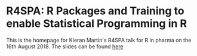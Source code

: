 # R4SPA: R Packages and Training to enable Statistical Programming in R

This is the homepage for Kieran Martin's R4SPA talk for R in pharma on the 16th August 2018. The slides can be found [here](r4spa.html)

